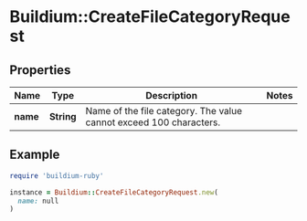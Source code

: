 # Buildium::CreateFileCategoryRequest

## Properties

| Name | Type | Description | Notes |
| ---- | ---- | ----------- | ----- |
| **name** | **String** | Name of the file category. The value cannot exceed 100 characters. |  |

## Example

```ruby
require 'buildium-ruby'

instance = Buildium::CreateFileCategoryRequest.new(
  name: null
)
```

